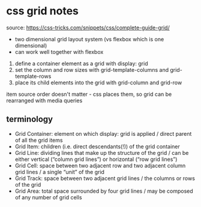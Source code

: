# css grid notes

source: https://css-tricks.com/snippets/css/complete-guide-grid/

- two dimensional grid layout system (vs flexbox which is one dimensional)
- can work well together with flexbox

1. define a container element as a grid with display: grid
2. set the column and row sizes with grid-template-columns and grid-template-rows
3. place its child elements into the grid with grid-column and grid-row

item source order doesn't matter - css places them, so grid can be rearranged with media queries

## terminology

- Grid Container: element on which display: grid is applied / direct parent of all the grid items
- Grid Item: children (i.e. direct descendants(!)) of the grid container
- Grid Line: dividing lines that make up the structure of the grid / can be either vertical (“column grid lines”) or horizontal (“row grid lines”)
- Grid Cell: space between two adjacent row and two adjacent column grid lines / a single “unit” of the grid
- Grid Track: space between two adjacent grid lines / the columns or rows of the grid
- Grid Area: total space surrounded by four grid lines / may be composed of any number of grid cells
